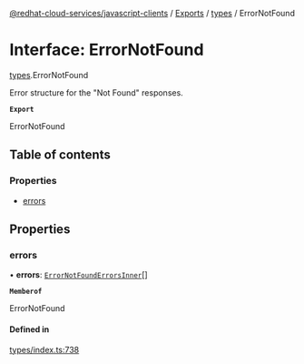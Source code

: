 [@redhat-cloud-services/javascript-clients](../README.md) / [Exports](../modules.md) / [types](../modules/types.md) / ErrorNotFound

# Interface: ErrorNotFound

[types](../modules/types.md).ErrorNotFound

Error structure for the \"Not Found\" responses.

**`Export`**

ErrorNotFound

## Table of contents

### Properties

- [errors](types.ErrorNotFound.md#errors)

## Properties

### errors

• **errors**: [`ErrorNotFoundErrorsInner`](types.ErrorNotFoundErrorsInner.md)[]

**`Memberof`**

ErrorNotFound

#### Defined in

[types/index.ts:738](https://github.com/RedHatInsights/javascript-clients/blob/main/packages/rbac/types/index.ts#L738)
